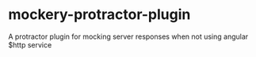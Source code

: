 # mockery-protractor-plugin
A protractor plugin for mocking server responses when not using angular $http service
